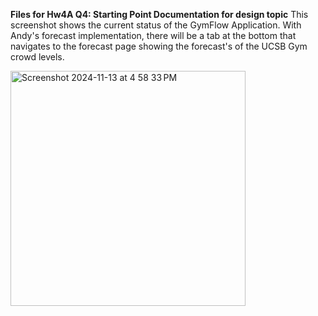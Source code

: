 **Files for Hw4A Q4: Starting Point Documentation for design topic**
This screenshot shows the current status of the GymFlow Application. With Andy's forecast implementation, there will be a tab at the bottom that navigates to the forecast page showing the forecast's of the UCSB Gym crowd levels. 

<img width="376" alt="Screenshot 2024-11-13 at 4 58 33 PM" src="https://github.com/user-attachments/assets/e307b832-f27c-4e26-af60-0264f1017cbf">
